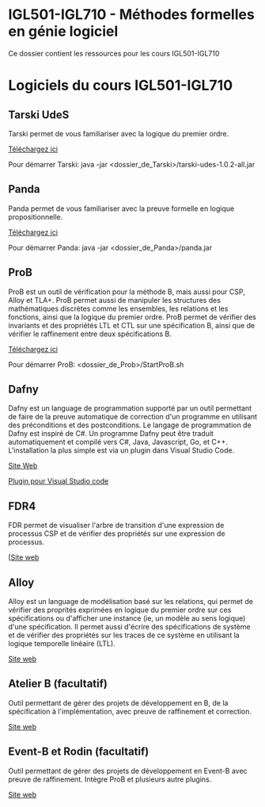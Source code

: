 # IGL501-IGL710 - Méthodes formelles en génie logiciel

Ce dossier contient les ressources pour les cours IGL501-IGL710

# Logiciels du cours IGL501-IGL710

## Tarski UdeS

Tarski permet de vous familiariser avec la logique du premier ordre.

[Téléchargez ici](https://www.usherbrooke.ca/informatique/etudiants-actuels/logiciels-services-outils/logiciel-tarskiudes)

Pour démarrer Tarski: java -jar <dossier_de_Tarski>/tarski-udes-1.0.2-all.jar

## Panda

Panda permet de vous familiariser avec la preuve formelle en logique propositionnelle.

[Téléchargez ici](https://www.usherbrooke.ca/informatique/etudiants-actuels/logiciels-services-outils/logiciel-panda)

Pour démarrer Panda: java -jar <dossier_de_Panda>/panda.jar

## ProB

ProB est un outil de vérification pour la méthode B, mais aussi pour CSP, Alloy et TLA+. ProB permet aussi de manipuler les structures des mathématiques discrètes comme les ensembles, les relations et les fonctions, ainsi que la logique du premier ordre. ProB permet de vérifier des invariants et des propriétés LTL et CTL sur une spécification B, ainsi que de vérifier le raffinement entre deux spécifications B.

[Téléchargez ici](https://prob.hhu.de/)

Pour démarrer ProB: <dossier_de_Prob>/StartProB.sh

## Dafny

Dafny est un language de programmation supporté par un outil permettant de faire de la preuve automatique de correction d'un programme en utilisant des préconditions et des postconditions. Le langage de programmation de Dafny est inspiré de C#. Un programme Dafny peut être traduit automatiquement et compilé vers C#, Java, Javascript, Go, et C++. L'installation la plus simple est via un plugin dans Visual Studio Code.

[Site Web](https://dafny.org/)

[Plugin pour Visual Studio code](https://marketplace.visualstudio.com/items?itemName=dafny-lang.ide-vscode)

## FDR4

FDR permet de visualiser l'arbre de transition d'une expression de processus CSP et de vérifier des propriétés sur une expression de processus.

[[Site web](https://cocotec.io/fdr/)

## Alloy

Alloy est un language de modélisation basé sur les relations, qui permet de vérifier des proprités exprimées en logique du premier ordre sur ces spécifications ou d'afficher une instance (ie, un modèle au sens logique) d'une spécification.  Il permet aussi d'écrire des spécifications de système et de vérifier des propriétés sur les traces de ce système en utilisant la logique temporelle linéaire (LTL).

[Site web](https://alloytools.org/)

## Atelier B (facultatif)

Outil permettant de gérer des projets de développement en B, de la spécification à l'implémentation, avec preuve de raffinement et correction.

[Site web](https://www.atelierb.eu/)

## Event-B et Rodin (facultatif)

Outil permettant de gérer des projets de développement en Event-B avec preuve de raffinement. Intègre ProB et plusieurs autre plugins.

[Site web](https://www.event-b.org/)